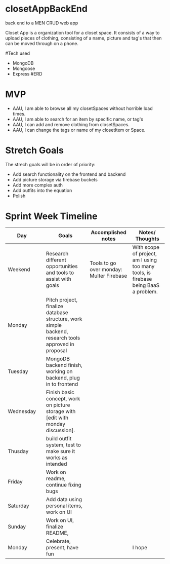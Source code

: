 # closetAppBackEnd
back end to a MEN CRUD web app

Closet App is a organization tool for a closet space. It consists of a way to upload pieces of clothing, consisting of a name, picture and tag's that then can be moved through on a phone.

#Tech used
- MongoDB
- Mongoose
- Express
#ERD


# MVP
- AAU, I am able to browse all my closetSpaces without horrible load times.
- AAU, I am able to search for an item by specific name, or tag's
- AAU, I can add and remove clothing from closetSpaces.
- AAU, I can change the tags or name of my closetItem or Space.

# Stretch Goals

The strech goals will be in order of priority:
- Add search functionality on the frontend and backend
- Add picture storage via firebase buckets
- Add more complex auth
- Add outfits into the equation
- Polish

# Sprint Week Timeline

| Day        |   | Goals                               | Accomplished notes | Notes/ Thoughts |
|------------|---|------------------------------------|----------|-----------------|
|  Weekend   |   |Research different opportunities and tools to assist with goals | Tools to go over monday: Multer Firebase | With scope of project, am I using too many tools, is firebase being BaaS a problem.|
|    Monday  |   |    Pitch project, finalize database structure, work simple backend, research tools approved in proposal     |          |                 |
|   Tuesday  |   | MongoDB backend finish, working on backend, plug in to frontend |          |                 |
| Wednesday  |   | Finish basic concept, work on picture storage with [edit with monday discussion].  |          |                 |
|  Thusday   |   |  build outfit system, test to make sure it works as intended |          |                 |
|  Friday    |   |  Work on readme, continue fixing bugs|         |                 |
|   Saturday |   | Add data using personal items, work on UI|          |                 |
|    Sunday  |   |    Work on UI, finalize README, |          |                 |
|    Monday  |   |     Celebrate, present, have fun   |          | I hope          |
